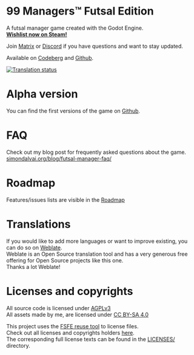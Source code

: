 <!--
SPDX-FileCopyrightText: 2023 Simon Dalvai <info@simondalvai.org>

SPDX-License-Identifier: CC0-1.0
-->

# 99 Managers™ Futsal Edition
A futsal manager game created with the Godot Engine.  
**[Wishlist now on Steam!](https://store.steampowered.com/app/3334770/99_Managers_Futsal_Edition/)**

Join [Matrix](https://matrix.to/#/%23s9i.org:matrix.org) or [Discord](https://discord.gg/a5DSHZKkA8) if you have questions and want to stay updated.

Available on [Codeberg](https://codeberg.org/dulvui/99managers-futsal-edition) and [Github](https://github.com/dulvui/99managers-futsal-edition).

<a href="https://hosted.weblate.org/engage/99-managers-futsal-edition/">
<img src="https://hosted.weblate.org/widget/99-managers-futsal-edition/game/287x66-white.png" alt="Translation status" />
</a>

# Alpha version
You can find the first versions of the game on [Github](https://github.com/dulvui/futsal-manager/releases).
# FAQ
Check out my blog post for frequently asked questions about the game.  
[simondalvai.org/blog/futsal-manager-faq/](https://simondalvai.org/blog/futsal-manager-faq/)

# Roadmap
Features/issues lists are visible in the [Roadmap](ROADMAP.md) 

# Translations
If you would like to add more languages or want to improve existing, you can do so on [Weblate](https://hosted.weblate.org/engage/99-managers-futsal-edition/).  
Weblate is an Open Source translation tool and has a very generous free offering for Open Source projects like this one.  
Thanks a lot Weblate!

# Licenses and copyrights
All source code is licensed under [AGPLv3](LICENSES/AGPL-3.0-or-later.txt)  
All assets made by me, are licensed under [CC BY-SA 4.0](LICENSES/CC-BY-SA-4.0.txt)

This project uses the [FSFE reuse tool](https://github.com/fsfe/reuse-tool) to license files.  
Check out all licenses and copyrights holders [here](REUSE.toml).  
The corresponding full license texts can be found in the [LICENSES/](./LICENSES/) directory.
